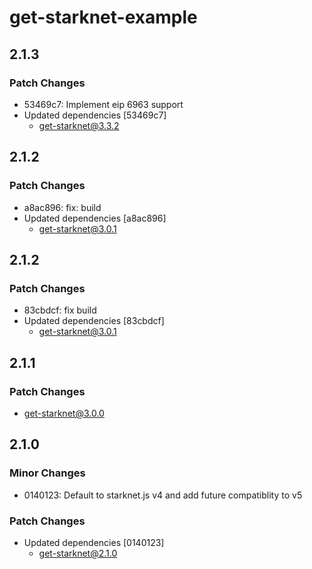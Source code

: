 # get-starknet-example

## 2.1.3

### Patch Changes

- 53469c7: Implement eip 6963 support
- Updated dependencies [53469c7]
  - get-starknet@3.3.2

## 2.1.2

### Patch Changes

- a8ac896: fix: build
- Updated dependencies [a8ac896]
  - get-starknet@3.0.1

## 2.1.2

### Patch Changes

- 83cbdcf: fix build
- Updated dependencies [83cbdcf]
  - get-starknet@3.0.1

## 2.1.1

### Patch Changes

- get-starknet@3.0.0

## 2.1.0

### Minor Changes

- 0140123: Default to starknet.js v4 and add future compatiblity to v5

### Patch Changes

- Updated dependencies [0140123]
  - get-starknet@2.1.0
